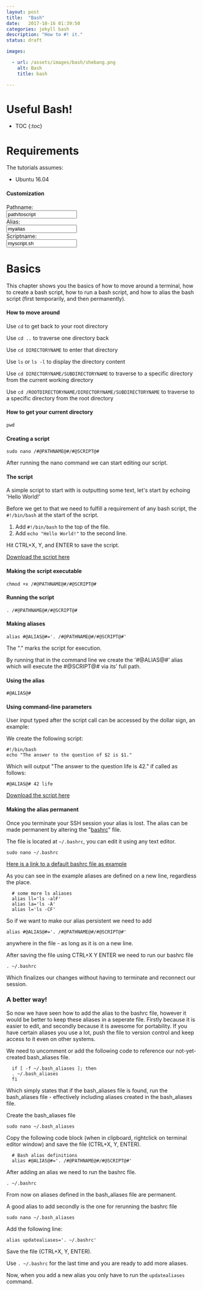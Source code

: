```yaml
---
layout: post
title:  "Bash"
date:   2017-10-16 01:39:50
categories: jekyll bash
description: "How to #! it."
status: draft

images:

  - url: /assets/images/bash/shebang.png
    alt: Bash
    title: bash

---
```


# Useful Bash!

* TOC
{:toc}

# Requirements

The tutorials assumes:

- Ubuntu 16.04

#### Customization


<div class="custom-params">
<div>
	<div>Pathname: </div><input type="text" name="pathname" id="pathname" value="path/toscript">
</div>
<div>
	<div>Alias: </div><input type="text" name="alias" id="alias" value="myalias">
</div>
<div>
	<div>Scriptname: </div><input type="text" name="script" id="script" value="myscript.sh">
</div>
</div>


# Basics

This chapter shows you the basics of how to move around a terminal, how to create a bash script, how to run a bash script, and how to alias the bash script (first temporarily, and then permanently).

#### How to move around

Use `cd` to get back to your root directory

Use `cd ..` to traverse one directory back

Use `cd DIRECTORYNAME` to enter that directory

Use `ls` or `ls -l` to display the directory content

Use `cd DIRECTORYNAME/SUBDIRECTORYNAME` to traverse to a specific directory from the current working directory

Use `cd /ROOTDIRECTORYNAME/DIRECTORYNAME/SUBDIRECTORYNAME` to traverse to a specific directory from the root directory

#### How to get your current directory

`pwd`

#### Creating a script
`sudo nano /#@PATHNAME@#/#@SCRIPT@#`

After running the nano command we can start editing our script.

#### The script

A simple script to start with is outputting some text, let's start by echoing 'Hello World!'

Before we get to that we need to fulfill a requirement of any bash script, the `#!/bin/bash` at the start of the script.

1. Add `#!/bin/bash` to the top of the file.
2. Add `echo "Hello World!"` to the second line.

Hit CTRL+X, Y, and ENTER to save the script.

[Download the script here](/assets/scripts/UsefulBash/helloworld.sh)

#### Making the script executable

`chmod +x /#@PATHNAME@#/#@SCRIPT@#`

#### Running the script

`. /#@PATHNAME@#/#@SCRIPT@#`

#### Making aliases

`alias #@ALIAS@#='. /#@PATHNAME@#/#@SCRIPT@#'`

The "." marks the script for execution.  

By running that in the command line we create the '#@ALIAS@#' alias which will execute the #@SCRIPT@# via its' full path.

#### Using the alias
`#@ALIAS@#`

#### Using command-line parameters

User input typed after the script call can be accessed by the dollar sign, an example:

We create the following script:

```
#!/bin/bash
echo "The answer to the question of $2 is $1."
```

Which will output "The answer to the question life is 42." if called as follows:

`#@ALIAS@# 42 life`

[Download the script here](/assets/scripts/UsefulBash/dontpanic.sh)

#### Making the alias permanent

Once you terminate your SSH session your alias is lost. The alias can be made permanent by altering the "[bashrc](https://www.lifewire.com/bashrc-file-4101947)" file.

The file is located at `~/.bashrc`, you can edit it using any text editor.

`sudo nano ~/.bashrc`

[Here is a link to a default bashrc file as example](https://gist.githubusercontent.com/midasvo/f3f49c12681d5e8d2d9a636b756d8b8b/raw/93a33aa5f1893f46773483250214f8b8b496a270/.bashrc)

As you can see in the example aliases are defined on a new line, regardless the place.
```
  # some more ls aliases
  alias ll='ls -alF'
  alias la='ls -A'
  alias l='ls -CF'
```

So if we want to make our alias persistent we need to add

`alias #@ALIAS@#='. /#@PATHNAME@#/#@SCRIPT@#'`

anywhere in the file - as long as it is on a new line.


After saving the file using CTRL+X Y ENTER we need to run our bashrc file

`. ~/.bashrc`

Which finalizes our changes without having to terminate and reconnect our session.

### A better way!

So now we have seen how to add the alias to the bashrc file, however it would be better to keep these aliases in a seperate file. Firstly because it is easier to edit, and secondly because it is awesome for portability. If you have certain aliases you use a lot, push the file to version control and keep access to it even on other systems.

We need to uncomment or add the following code to reference our not-yet-created bash_aliases file.

```
  if [ -f ~/.bash_aliases ]; then
  . ~/.bash_aliases
  fi
```

Which simply states that if the bash_aliases file is found, run the bash_aliases file - effectively including aliases created in the bash_aliases file.

Create the bash_aliases file

`sudo nano ~/.bash_aliases`

Copy the following code block (when in clipboard, rightclick on terminal editor window) and save the file (CTRL+X, Y, ENTER).

```
  # Bash alias definitions
  alias #@ALIAS@#='. /#@PATHNAME@#/#@SCRIPT@#'
```

After adding an alias we need to run the bashrc file.

`. ~/.bashrc`

From now on aliases defined in the bash_aliases file are permanent.

A good alias to add secondly is the one for rerunning the bashrc file

`sudo nano ~/.bash_aliases`

Add the following line:

`alias updatealiases='. ~/.bashrc'`

Save the file (CTRL+X, Y, ENTER).

Use `. ~/.bashrc` for the last time and you are ready to add more aliases.

Now, when you add a new alias you only have to run the `updatealiases` command.

<script src='https://rawgit.com/midasvo/inputbinderjs/master/inputBinder.js'></script>
<script type='text/javascript'>
new inputBinder("pathname", ['div', 'p'], "#@PATHNAME@#", "dynamic-text-template-pathname");
new inputBinder("alias", ['div', 'p'], "#@ALIAS@#", "dynamic-text-template-alias");
new inputBinder("script", ['div', 'p'], "#@SCRIPT@#", "dynamic-text-template-script");
</script>
